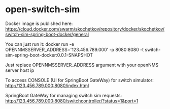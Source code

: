 # open-switch-sim

Docker image is published here: https://cloud.docker.com/swarm/skochetkov/repository/docker/skochetkov/switch-sim-spring-boot-docker/general

You can  just run it:
docker run -e OPENNMSSERVER_ADDRESS='123.456.789.000' -p 8080:8080 -t switch-sim-spring-boot-docker:0.0.1-SNAPSHOT

Just replace OPENNMSSERVER_ADDRESS argument with your openNMS server host ip

To access CONSOLE (UI for SpringBoot GateWay) for switch simulator:
http://123.456.789.000:8080/index.html

SpringBoot GateWay for managing switch sim requests:
http://123.456.789.000:8080/switchcontroller/?status=1&port=1
